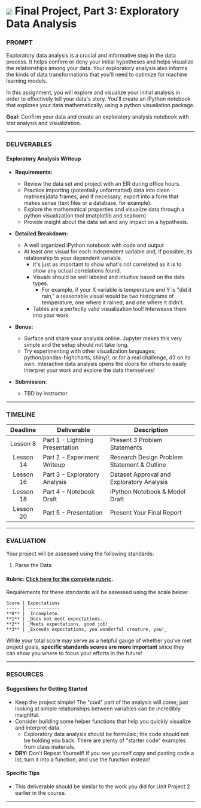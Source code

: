 # ![](https://ga-dash.s3.amazonaws.com/production/assets/logo-9f88ae6c9c3871690e33280fcf557f33.png) Final Project, Part 3: Exploratory Data Analysis

### PROMPT

Exploratory data analysis is a crucial and informative step in the data process. It helps confirm or deny your initial hypotheses and helps visualize the relationships among your data. Your exploratory analysis also informs the kinds of data transformations that you'll need to optimize for machine learning models.

In this assignment, you will explore and visualize your initial analysis in order to effectively tell your data's story. You'll create an iPython notebook that explores your data mathematically, using a python visualiation package.


**Goal:** Confirm your data and create an exploratory analysis notebook with stat analysis and visualization.

---

### DELIVERABLES

#### Exploratory Analysis Writeup

- **Requirements:** 
   * Review the data set and project with an EIR during office hours.
   * Practice importing (potentially unformatted) data into clean matrices|data frames, and if necessary, export into a form that makes sense (text files or a database, for example).
   * Explore the mathematical properties and visualize data through a python visualization tool (matplotlib and seaborn)
   * Provide insight about the data set and any impact on a hypothesis.

- **Detailed Breakdown:** 
   * A well organized iPython notebook with code and output
   * At least one visual for each independent variable and, if possible, its relationship to your dependent variable.
      * It's just as important to show what's not correlated as it is to show any actual correlations found.
      * Visuals should be well labeled and intuitive based on the data types. 
        * For example, if your X variable is temperature and Y is "did it rain," a reasonable visual would be two histograms of temperature, one where it rained, and one where it didn't.
      * Tables are a perfectly valid visualization tool! Interweave them into your work.

- **Bonus:**
   - Surface and share your analysis online. Jupyter makes this very simple and the setup should not take long.
   - Try experimenting with other visualization languages; python/pandas-highcharts, shiny/r, or for a real challenge, d3 on its own. Interactive data analysis opens the doors for others to easily interpret your work and explore the data themselves!

- **Submission:**
   - TBD by instructor. 

---

### TIMELINE

| Deadline | Deliverable| Description |
|:-:|---|---|
| Lesson 8 |  Part 1 - Lightning Presentation  | Present 3 Problem Statements   |
| Lesson 14 | Part 2 - Experiment Writeup  |  Research Design Problem Statement & Outline   |
| Lesson 16 | Part 3 - Exploratory Analysis  | Dataset Approval and Exploratory Analysis   |
| Lesson 18 | Part 4 - Notebook Draft  |  iPython Notebook & Model Draft  |
| Lesson 20 | Part 5 - Presentation  | Present Your Final Report   |

---

### EVALUATION
Your project will be assessed using the following standards:

1. Parse the Data

#### Rubric: [Click here for the complete rubric](./final-project-3-rubric.md). 

Requirements for these standards will be assessed using the scale below:

    Score | Expectations
    ----- | ------------
    **0** | _Incomplete._
    **1** | _Does not meet expectations._
    **2** | _Meets expectations, good job!_
    **3** | _Exceeds expectations, you wonderful creature, you!_

While your total score may serve as a helpful gauge of whether you've met project goals, __specific standards scores are more important__ since they can show you where to focus your efforts in the future!

---

### RESOURCES

#### Suggestions for Getting Started 

- Keep the project simple! The "cool" part of the analysis will come; just looking at simple relationships between variables can be incredibly insightful.
- Consider building some helper functions that help you quickly visualize and interpret data. 
   - Exploratory data analysis should be formulaic; the code should not be holding you back. There are plenty of "starter code" examples from class materials.
- **DRY:** Don't Repeat Yourself! If you see yourself copy and pasting code a lot, turn it into a function, and use the function instead!

#### Specific Tips

- This deliverable should be similar to the work you did for Unit Project 2 earlier in the course.

---
